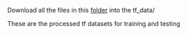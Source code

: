 Download all the files in this [folder](https://drive.google.com/drive/folders/1kJKmMWBS0FtNJrVEdyhGWqT9V99aJLN0?usp=sharing) into the tf_data/

These are the processed tf datasets for training and testing

